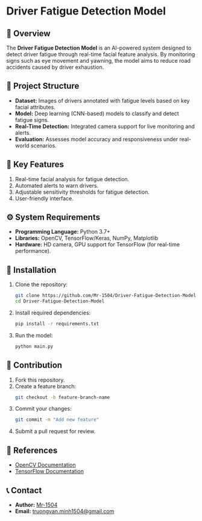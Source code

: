 # Driver Fatigue Detection Model

## 📝 Overview
The **Driver Fatigue Detection Model** is an AI-powered system designed to detect driver fatigue through real-time facial feature analysis. By monitoring signs such as eye movement and yawning, the model aims to reduce road accidents caused by driver exhaustion.

## 📂 Project Structure
- **Dataset:** Images of drivers annotated with fatigue levels based on key facial attributes.
- **Model:** Deep learning (CNN-based) models to classify and detect fatigue signs.
- **Real-Time Detection:** Integrated camera support for live monitoring and alerts.
- **Evaluation:** Assesses model accuracy and responsiveness under real-world scenarios.

## 🚀 Key Features
1. Real-time facial analysis for fatigue detection.
2. Automated alerts to warn drivers.
3. Adjustable sensitivity thresholds for fatigue detection.
4. User-friendly interface.

## ⚙️ System Requirements
- **Programming Language:** Python 3.7+
- **Libraries:** OpenCV, TensorFlow/Keras, NumPy, Matplotlib
- **Hardware:** HD camera, GPU support for TensorFlow (for real-time performance).

## 🌟 Installation
1. Clone the repository:
   ```bash
   git clone https://github.com/Mr-1504/Driver-Fatigue-Detection-Model.git
   cd Driver-Fatigue-Detection-Model
   ```
2. Install required dependencies:
   ```bash
   pip install -r requirements.txt
   ```
3. Run the model:
   ```bash
   python main.py
   ```

## 🔧 Contribution
1. Fork this repository.
2. Create a feature branch:
   ```bash
   git checkout -b feature-branch-name
   ```
3. Commit your changes:
   ```bash
   git commit -m "Add new feature"
   ```
4. Submit a pull request for review.

## 📖 References
- [OpenCV Documentation](https://docs.opencv.org/)
- [TensorFlow Documentation](https://www.tensorflow.org/)

## 📞 Contact
- **Author:** [Mr-1504](https://github.com/Mr-1504)
- **Email:** [truongvan.minh1504@gmail.com](truongvan.minh1504@gmail.com)
